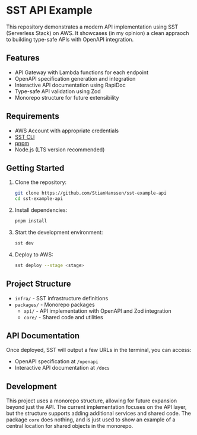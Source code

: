 # SST API Example

This repository demonstrates a modern API implementation using SST (Serverless Stack) on AWS. It showcases (in my opinion) a clean appraoch to building type-safe APIs with OpenAPI integration.

## Features

- API Gateway with Lambda functions for each endpoint
- OpenAPI specification generation and integration
- Interactive API documentation using RapiDoc
- Type-safe API validation using Zod
- Monorepo structure for future extensibility

## Requirements

- AWS Account with appropriate credentials
- [SST CLI](https://docs.sst.dev/installation)
- [pnpm](https://pnpm.io/installation)
- Node.js (LTS version recommended)

## Getting Started

1. Clone the repository:

   ```bash
   git clone https://github.com/StianHanssen/sst-example-api
   cd sst-example-api
   ```

2. Install dependencies:

   ```bash
   pnpm install
   ```

3. Start the development environment:

   ```bash
   sst dev
   ```

4. Deploy to AWS:

   ```bash
   sst deploy --stage <stage>
   ```

## Project Structure

- `infra/` - SST infrastructure definitions
- `packages/` - Monorepo packages
  - `api/` - API implementation with OpenAPI and Zod integration
  - `core/` - Shared code and utilities

## API Documentation

Once deployed, SST will output a few URLs in the terminal, you can access:

- OpenAPI specification at `/openapi`
- Interactive API documentation at `/docs`

## Development

This project uses a monorepo structure, allowing for future expansion beyond just the API. The current implementation focuses on the API layer, but the structure supports adding additional services and shared code. The package `core` does nothing, and is just used to show an example of a central location for shared objects in the monorepo.
